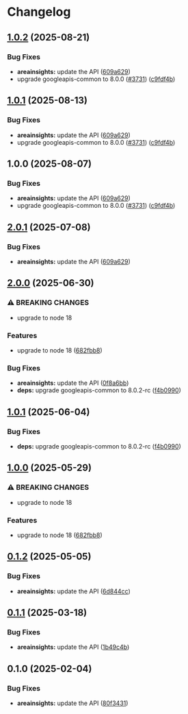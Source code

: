 # Changelog

## [1.0.2](https://github.com/googleapis/google-api-nodejs-client/compare/areainsights-v1.0.1...areainsights-v1.0.2) (2025-08-21)


### Bug Fixes

* **areainsights:** update the API ([609a629](https://github.com/googleapis/google-api-nodejs-client/commit/609a629d7f0bb61505c6da57be24711c8c685a8b))
* upgrade googleapis-common to 8.0.0  ([#3731](https://github.com/googleapis/google-api-nodejs-client/issues/3731)) ([c9fdf4b](https://github.com/googleapis/google-api-nodejs-client/commit/c9fdf4b34d6c9bcf608eee35dd281d4680be9797))

## [1.0.1](https://github.com/googleapis/google-api-nodejs-client/compare/areainsights-v1.0.0...areainsights-v1.0.1) (2025-08-13)


### Bug Fixes

* **areainsights:** update the API ([609a629](https://github.com/googleapis/google-api-nodejs-client/commit/609a629d7f0bb61505c6da57be24711c8c685a8b))
* upgrade googleapis-common to 8.0.0  ([#3731](https://github.com/googleapis/google-api-nodejs-client/issues/3731)) ([c9fdf4b](https://github.com/googleapis/google-api-nodejs-client/commit/c9fdf4b34d6c9bcf608eee35dd281d4680be9797))

## 1.0.0 (2025-08-07)


### Bug Fixes

* **areainsights:** update the API ([609a629](https://github.com/googleapis/google-api-nodejs-client/commit/609a629d7f0bb61505c6da57be24711c8c685a8b))
* upgrade googleapis-common to 8.0.0  ([#3731](https://github.com/googleapis/google-api-nodejs-client/issues/3731)) ([c9fdf4b](https://github.com/googleapis/google-api-nodejs-client/commit/c9fdf4b34d6c9bcf608eee35dd281d4680be9797))

## [2.0.1](https://github.com/googleapis/google-api-nodejs-client/compare/areainsights-v2.0.0...areainsights-v2.0.1) (2025-07-08)


### Bug Fixes

* **areainsights:** update the API ([609a629](https://github.com/googleapis/google-api-nodejs-client/commit/609a629d7f0bb61505c6da57be24711c8c685a8b))

## [2.0.0](https://github.com/googleapis/google-api-nodejs-client/compare/areainsights-v1.0.1...areainsights-v2.0.0) (2025-06-30)


### ⚠ BREAKING CHANGES

* upgrade to node 18

### Features

* upgrade to node 18 ([682fbb8](https://github.com/googleapis/google-api-nodejs-client/commit/682fbb869189ae92b3e9a194d37d0548af0c1f92))


### Bug Fixes

* **areainsights:** update the API ([0f8a6bb](https://github.com/googleapis/google-api-nodejs-client/commit/0f8a6bbe63ae9f598889b52f933b637d5a70ba06))
* **deps:** upgrade googleapis-common to 8.0.2-rc ([f4b0990](https://github.com/googleapis/google-api-nodejs-client/commit/f4b099071040cfbcfe4a2e7d487d45ee93b369e0))

## [1.0.1](https://github.com/googleapis/google-api-nodejs-client/compare/areainsights-v1.0.0...areainsights-v1.0.1) (2025-06-04)


### Bug Fixes

* **deps:** upgrade googleapis-common to 8.0.2-rc ([f4b0990](https://github.com/googleapis/google-api-nodejs-client/commit/f4b099071040cfbcfe4a2e7d487d45ee93b369e0))

## [1.0.0](https://github.com/googleapis/google-api-nodejs-client/compare/areainsights-v0.1.2...areainsights-v1.0.0) (2025-05-29)


### ⚠ BREAKING CHANGES

* upgrade to node 18

### Features

* upgrade to node 18 ([682fbb8](https://github.com/googleapis/google-api-nodejs-client/commit/682fbb869189ae92b3e9a194d37d0548af0c1f92))

## [0.1.2](https://github.com/googleapis/google-api-nodejs-client/compare/areainsights-v0.1.1...areainsights-v0.1.2) (2025-05-05)


### Bug Fixes

* **areainsights:** update the API ([6d844cc](https://github.com/googleapis/google-api-nodejs-client/commit/6d844ccf958909781549b138921e3bab60c9daba))

## [0.1.1](https://github.com/googleapis/google-api-nodejs-client/compare/areainsights-v0.1.0...areainsights-v0.1.1) (2025-03-18)


### Bug Fixes

* **areainsights:** update the API ([1b49c4b](https://github.com/googleapis/google-api-nodejs-client/commit/1b49c4be1e015fab24e338aa0949cdbe14231b79))

## 0.1.0 (2025-02-04)


### Bug Fixes

* **areainsights:** update the API ([80f3431](https://github.com/googleapis/google-api-nodejs-client/commit/80f3431db3bb6a82c8c601b353dee8934b2bff7e))
